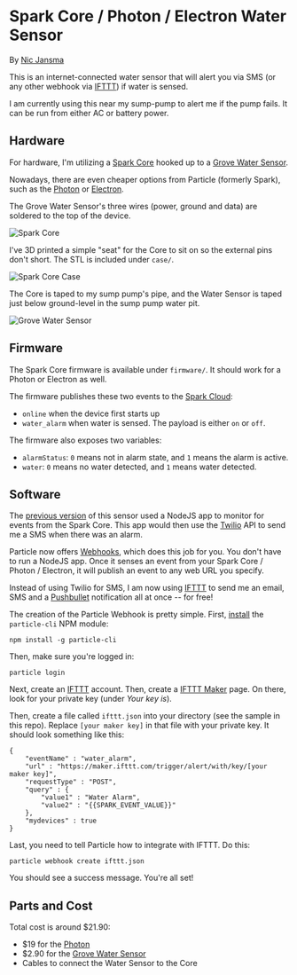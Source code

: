 # Spark Core / Photon / Electron Water Sensor

By [Nic Jansma](http://nicj.net)

This is an internet-connected water sensor that will alert you via SMS (or any other webhook via [IFTTT](https://ifttt.com)) if water is sensed.

I am currently using this near my sump-pump to alert me if the pump fails.  It can be run from either AC or battery power. 

## Hardware

For hardware, I'm utilizing a [Spark Core](https://www.spark.io) hooked up to a [Grove Water Sensor](http://www.seeedstudio.com/wiki/Grove_-_Water_Sensor).

Nowadays, there are even cheaper options from Particle (formerly Spark), such as the [Photon](https://store.particle.io) or [Electron](https://store.particle.io).

The Grove Water Sensor's three wires (power, ground and data) are soldered to the top of the device.

![Spark Core](https://github.com/nicjansma/spark-core-water-sensor/raw/master/images/core.jpg "Spark Core")  

I've 3D printed a simple "seat" for the Core to sit on so the external pins don't short.  The STL is included under `case/`.

![Spark Core Case](https://github.com/nicjansma/spark-core-water-sensor/raw/master/images/case.jpg "Spark Core Case")  

The Core is taped to my sump pump's pipe, and the Water Sensor is taped just below ground-level in the sump pump water pit.

![Grove Water Sensor](https://github.com/nicjansma/spark-core-water-sensor/raw/master/images/sensor.jpg "Grove Water Sensor")  

## Firmware

The Spark Core firmware is available under `firmware/`.  It should work for a Photon or Electron as well.

The firmware publishes these two events to the [Spark Cloud](http://docs.spark.io/api/):

* `online` when the device first starts up
* `water_alarm` when water is sensed.  The payload is either `on` or `off`.

The firmware also exposes two variables:

* `alarmStatus`: `0` means not in alarm state, and `1` means the alarm is active.
* `water`: `0` means no water detected, and `1` means water detected.

## Software

The [previous version](https://github.com/nicjansma/spark-core-water-sensor/releases/tag/v1.0.0) of this sensor used a NodeJS app to monitor for events from the Spark Core.  This app would then use the [Twilio](http://twilio.com/) API to send me a SMS when there was an alarm.

Particle now offers [Webhooks](https://docs.particle.io/guide/tools-and-features/webhooks/), which does this job for you.  You don't have to run a NodeJS app.  Once it senses an event from your Spark Core / Photon / Electron, it will publish an event to any web URL you specify.

Instead of using Twilio for SMS, I am now using [IFTTT](https://ifttt.com) to send me an email, SMS and a [Pushbullet](http://pushbullet.com) notification all at once -- for free!

The creation of the Particle Webhook is pretty simple. First, [install](https://docs.particle.io/guide/tools-and-features/cli/) the `particle-cli` NPM module:

```
npm install -g particle-cli
```

Then, make sure you're logged in:
```
particle login
```

Next, create an [IFTTT](https://ifttt.com) account.  Then, create a [IFTTT Maker](https://ifttt.com/maker) page.  On there, look for your private key (under _Your key is_).

Then, create a file called `ifttt.json` into your directory (see the sample in this repo).  Replace `[your maker key]` in that file with your private key.  It should look something like this:
```
{
    "eventName" : "water_alarm",
    "url" : "https://maker.ifttt.com/trigger/alert/with/key/[your maker key]",
    "requestType" : "POST",
    "query" : {
        "value1" : "Water Alarm",
        "value2" : "{{SPARK_EVENT_VALUE}}"
    },
    "mydevices" : true
}
```

Last, you need to tell Particle how to integrate with IFTTT.  Do this:
```
particle webhook create ifttt.json
```

You should see a success message.  You're all set!

## Parts and Cost

Total cost is around $21.90:
* $19 for the [Photon](https://store.particle.io)
* $2.90 for the [Grove Water Sensor](http://www.seeedstudio.com/wiki/Grove_-_Water_Sensor)
* Cables to connect the Water Sensor to the Core
